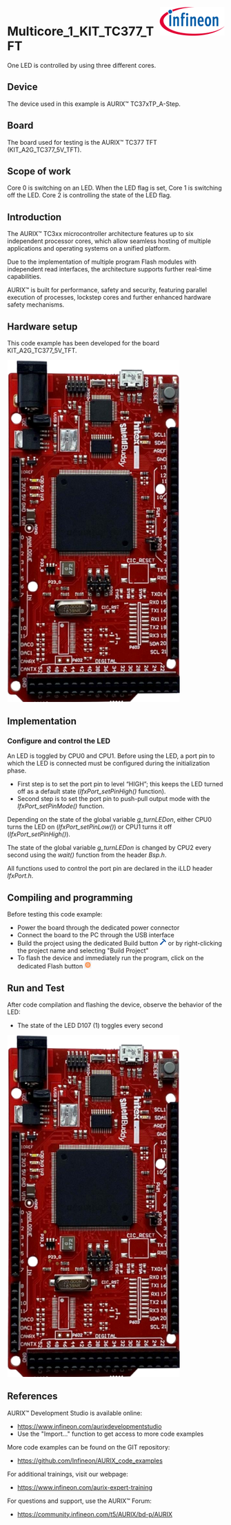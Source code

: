 <img src="./Images/IFX_LOGO_600.gif" align="right" width="150" />  

# Multicore_1_KIT_TC377_TFT
One LED is controlled by using three different cores.

## Device  
The device used in this example is AURIX&trade; TC37xTP_A-Step.

## Board  
The board used for testing is the AURIX&trade; TC377 TFT (KIT_A2G_TC377_5V_TFT).

## Scope of work  
Core 0 is switching on an LED. When the LED flag is set, Core 1 is switching off the LED. Core 2 is controlling the state of the LED flag.

## Introduction  
The AURIX&trade; TC3xx microcontroller architecture features up to six independent processor cores, which allow seamless hosting of multiple applications and operating systems on a unified platform.

Due to the implementation of multiple program Flash modules with independent read interfaces, the architecture supports further real-time capabilities.

AURIX&trade; is built for performance, safety and security, featuring parallel execution of processes, lockstep cores and further enhanced hardware safety mechanisms.

## Hardware setup  
This code example has been developed for the board KIT_A2G_TC377_5V_TFT.

<img src="./Images/TC377_TFT_Top_View.png" width="400" /> 

## Implementation

### Configure and control the LED
An LED is toggled by CPU0 and CPU1. Before using the LED, a port pin to which the LED is connected must be configured during the initialization phase.
- First step is to set the port pin to level “HIGH”; this keeps the LED turned off as a default state (*IfxPort_setPinHigh()* function).
- Second step is to set the port pin to push-pull output mode with the *IfxPort_setPinMode()* function.

Depending on the state of the global variable *g_turnLEDon*, either CPU0 turns the LED on (*IfxPort_setPinLow()*) or CPU1 turns it off (*IfxPort_setPinHigh()*). 

The state of the global variable *g_turnLEDon* is changed by CPU2 every second using the *wait()* function from the header *Bsp.h*.

All functions used to control the port pin are declared in the iLLD header *IfxPort.h*.

## Compiling and programming  
Before testing this code example:  
- Power the board through the dedicated power connector
- Connect the board to the PC through the USB interface  
- Build the project using the dedicated Build button <img src="./Images/build_activeproj.gif" /> or by right-clicking the project name and selecting "Build Project"  
- To flash the device and immediately run the program, click on the dedicated Flash button <img src="./Images/Widget_Flash.png" width="16"/>

## Run and Test
After code compilation and flashing the device, observe the behavior of the LED:
- The state of the LED D107 (1) toggles every second

<img src="./Images/TC377_TFT_Top_View_Run_and_Test.png" width="400" />

## References  

AURIX&trade; Development Studio is available online:  
- <https://www.infineon.com/aurixdevelopmentstudio>  
- Use the "Import..." function to get access to more code examples  

More code examples can be found on the GIT repository:  
- <https://github.com/Infineon/AURIX_code_examples>  

For additional trainings, visit our webpage:  
- <https://www.infineon.com/aurix-expert-training>  

For questions and support, use the AURIX&trade; Forum:  
- <https://community.infineon.com/t5/AURIX/bd-p/AURIX>  
